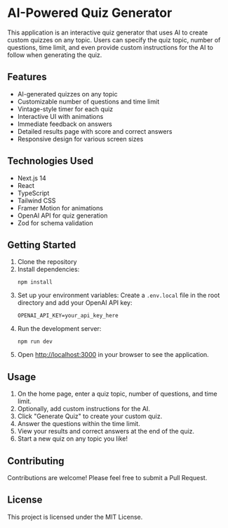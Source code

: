 # AI-Powered Quiz Generator

This application is an interactive quiz generator that uses AI to create custom quizzes on any topic. Users can specify the quiz topic, number of questions, time limit, and even provide custom instructions for the AI to follow when generating the quiz.

## Features

- AI-generated quizzes on any topic
- Customizable number of questions and time limit
- Vintage-style timer for each quiz
- Interactive UI with animations
- Immediate feedback on answers
- Detailed results page with score and correct answers
- Responsive design for various screen sizes

## Technologies Used

- Next.js 14
- React
- TypeScript
- Tailwind CSS
- Framer Motion for animations
- OpenAI API for quiz generation
- Zod for schema validation

## Getting Started

1. Clone the repository
2. Install dependencies:
   ```
   npm install
   ```
3. Set up your environment variables:
   Create a `.env.local` file in the root directory and add your OpenAI API key:
   ```
   OPENAI_API_KEY=your_api_key_here
   ```
4. Run the development server:
   ```
   npm run dev
   ```
5. Open [http://localhost:3000](http://localhost:3000) in your browser to see the application.

## Usage

1. On the home page, enter a quiz topic, number of questions, and time limit.
2. Optionally, add custom instructions for the AI.
3. Click "Generate Quiz" to create your custom quiz.
4. Answer the questions within the time limit.
5. View your results and correct answers at the end of the quiz.
6. Start a new quiz on any topic you like!

## Contributing

Contributions are welcome! Please feel free to submit a Pull Request.

## License

This project is licensed under the MIT License.
